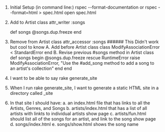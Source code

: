1. Initial Setup (in command line:)
  rspec --format-documentation
  or
  rspec --format=html > spec.html
  open spec.html
2. Add to Artist class
    attr_writer :songs

    def songs
      @songs.dup.freeze
    end
3. Remove from Artist class 
    attr_accessor :songs
              ###### This Didn't work but cool to know
              A. Add before Artist class
                  class ModifyAssociationError < StandardError
                  end
              B. Revise previous #songs method in Artist class
                  def songs
                    begin
                      @songs.dup.freeze
                    rescue RuntimeError
                      raise ModifyAssociationError,  "Use the #add_song method to add a song to an artist's collection"
                    end
                  end
4. I want to be able to say rake generate_site
5. When I run rake generate_site, I want to generate a static HTML site in a directory called _site
6. In that site I should have:
  a. an index.html file that has links to all the Artists, Genres, and Songs
  b. artists/index.html that has a list of all artists with linkts to individual artists show page
  c. artists/fun.html should list all of the songs for an artist, and link to the song show page
  d. songs/index.html
  e. songs/show.html shows the song name

